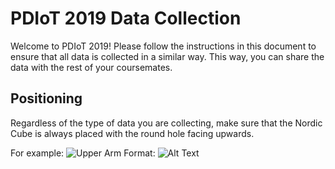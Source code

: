 # PDIoT 2019 Data Collection

Welcome to PDIoT 2019! Please follow the instructions in this document to ensure that all data is collected in a similar way. 
This way, you can share the data with the rest of your coursemates. 

## Positioning
Regardless of the type of data you are collecting, make sure that the Nordic Cube is always placed with the round hole facing upwards.

For example:
![Upper Arm](https://github.com/specknet/pdiot-data/blob/master/2019/Sensor%20Positioning/foot.jpeg)
Format: ![Alt Text](url)

